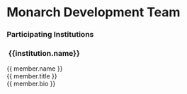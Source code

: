 <div
  class="container-fluid monarch-view monarch-about-view">
  <div class="content">
    <h1 class="text-center">Monarch Development Team</h1>
    <div class="card p-3 bg-light">
      <h3>
        Participating Institutions
      </h3>
      <div class="teamtoc">
        <dl>
          <!-- https://vuejs.org/v2/guide/list.html#v-for-on-a-lt-template-gt -->
          <template
            v-for="institution in institutions">
            <dt><a v-bind:href="'#' + institution.id">{{ institution.name }}</a></dt>
            <dd>
              {{ institution.peopleNames.join(', ') }}
            </dd>
          </template>
        </dl>
      </div>
    </div>
    <div
      v-for="institution in institutions"
      v-bind:id="institution.id"
      class="card py-2 team">
      <h3>
        <a
          v-bind:href="institution.website"
          target="_blank"
          rel="noreferrer">
          <img
            class="teamlogo"
            v-bind:src="institution.logo">
          {{institution.name}}
        </a>
      </h3>
      <div
        v-for="member in institution.people"
        class="teammember">
        <div class="memberhead">
          <div class="membername">{{ member.name }}</div>
          <div class="membertitle">{{ member.title }}</div>
        </div>
        <img
          class="memberpicture"
          v-bind:src="member.picture"/>
        <div class="clear"></div>
        <div class="memberbio">
          {{ member.bio }}
        </div>
        <!--
        <div class="membercontact">
          {{#email}}
          <a title="email" href="mailto:{{email}}" target="_blank"><img class="contactlogo" src="/image/logo-email.png" /></a> {{/email}} {{#website}}
          <a title="website" href="{{{website}}}" target="_blank"><img class="contactlogo" src="/image/logo-website.png" /></a> {{/website}} {{#twitter}}
          <a title="twitter" href="{{{twitter}}}" target="_blank"><img class="contactlogo" src="/image/logo-twitter.png" /></a> {{/twitter}} {{#facebook}}
          <a title="facebook" href="{{{facebook}}}" target="_blank"><img class="contactlogo" src="/image/logo-facebook.png" /></a> {{/facebook}}
        </div>
        -->
      </div>
<!--
      <div class="teammember">
        <div class="membername">{{name}} (alumni {{title}})</div>
      </div>
      {{/alumni}} {{/people}}
-->
  </div>
  <team-footer></team-footer>
</div>


<style lang="scss">
@import "~@/style/variables";

.container-fluid.monarch-view.monarch-about-view {
  h1, h2, h3, h4, h5, h6 {
    clear:both;
  }

  figure {
    display:table;

    img {
      padding:15px;
    }
  }

  .right {
    float:right;
  }

  .left {
    float:left;
  }

  .center {
    margin-left:auto;
    margin-right:auto;
    vertical-align:middle;
    text-align:center;
  }

  .bottomright {
    float:right;
    position:relative;
    bottom:0;
    right:0;
  }

  figcaption {
    text-align:justify;
    font-size:12px;
    word-wrap:normal;
    display:table-caption;
    caption-side: bottom;
    padding: 0 10px 5px;
    line-height: 16px;
  }

  table {
    margin: auto;
    text-align: center;
    td a img {
      max-width: 120px;
      margin: 5px;
    }

    @media(min-width:$grid-float-breakpoint) {
      td a img {
        max-width: 200px;
      }
    }
  }

/*
  .collab-table {
    table-layout: fixed;
    width: 100%;
  }

  .collab-table td {
    width: 125px;
    vertical-align: middle;
    text-align: center;
  }

  .collab-table img {
    margin-left: auto;
    margin-right: auto;
    max-height: 125px;
    max-width: 125px;
  }
*/
}

</style>


<script>
import getTeam from '@/api/Team';

export default {
  components: {
    'team-footer': require('@/components/Footer.md').default,
  },
  data() {
    return {
      institutions: [],
    };
  },
  async mounted() {
    this.institutions = (await getTeam()).institutions;
    console.log('institutions', this.institutions);
  }
};
</script>

